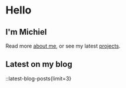 # Hello

## I'm Michiel

Read more [about me](/about), or see my latest [projects](/projects).

## Latest on my blog
::latest-blog-posts{limit=3}
